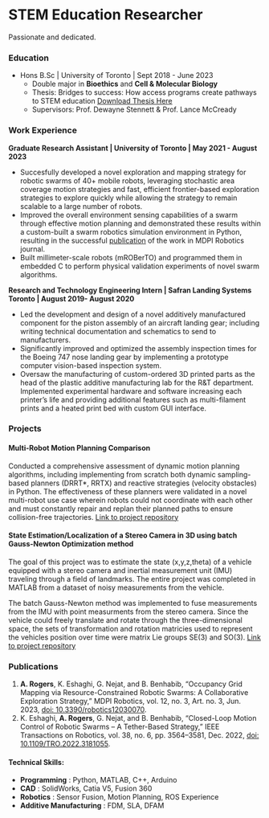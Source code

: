 # STEM Education Researcher
Passionate and dedicated.
### Education
- Hons B.Sc | University of Toronto | Sept 2018 - June 2023
    - Double major in **Bioethics** and **Cell & Molecular Biology**
    - Thesis: Bridges to success: How access programs create pathways to STEM education <a href="/assets/JS-Thesis-2023.pdf" download="JS-Thesis-2023">Download Thesis Here</a>
    - Supervisors: Prof. Dewayne Stennett & Prof. Lance McCready

### Work Experience
**Graduate Research Assistant | University of Toronto | May 2021 - August 2023**
- Succesfully developed a novel exploration and mapping strategy for robotic swarms of 40+ mobile robots, leveraging stochastic area coverage motion strategies and fast, efficient frontier-based exploration strategies to explore quickly while allowing the strategy to remain scalable to a large number of robots.
- Improved the overall environment sensing capabilities of a swarm through effective motion planning and demonstrated these results within a custom-built a swarm robotics simulation environment in Python, resulting in the successful [publication](https://www.mdpi.com/2218-6581/12/3/70) of the work in MDPI Robotics journal.
- Built millimeter-scale robots (mROBerTO) and programmed them in embedded C to perform physical validation experiments of novel swarm algorithms.

**Research and Technology Engineering Intern | Safran Landing Systems Toronto | August 2019- August 2020**
- Led the development and design of a novel additively manufactured component for the piston assembly of an aircraft landing gear; including writing technical documentation and schematics to send to manufacturers.
- Significantly improved and optimized the assembly inspection times for the Boeing 747 nose landing gear by implementing a prototype computer vision-based inspection system. 
- Oversaw the manufacturing of custom-ordered 3D printed parts as the head of the plastic additive manufacturing lab for the R&T department. Implemented experimental hardware and software increasing each printer’s life and providing additional features such as multi-filament prints and a heated print bed with custom GUI interface.


### Projects

#### Multi-Robot Motion Planning Comparison
Conducted a comprehensive assessment of dynamic motion planning algorithms, including implementing from scratch both dynamic sampling-based planners (DRRT*, RRTX) and reactive strategies (velocity obstacles) in Python. The effectiveness of these planners were validated  in a novel multi-robot use case wherein robots could not coordinate with each other and must constantly repair and replan their planned paths to ensure collision-free trajectories.
[Link to project repository](https://github.com/AndrewRgrs/Dynamic-Planners-but-Multi-Robot)




#### State Estimation/Localization of a Stereo Camera in 3D using batch Gauss-Newton Optimization method
The goal of this project was to estimate the state (x,y,z,theta) of a vehicle equipped with a stereo camera and inertial measurement unit (IMU) traveling through a field of landmarks. The entire project was completed in MATLAB from a dataset of noisy measurements from the vehicle. 

The batch Gauss-Newton method was implemented to fuse measurements from the IMU with point measurments from the stereo camera. Since the vehicle could freely translate and rotate through the three-dimensional space, the sets of transformation and rotation matricies used to represent the vehicles position over time were matrix Lie groups SE(3) and SO(3). 
[Link to project repository](https://github.com/AndrewRgrs/stereo_camera_state_estimatation)




### Publications
1. **A. Rogers**, K. Eshaghi, G. Nejat, and B. Benhabib, “Occupancy Grid Mapping via Resource-Constrained Robotic Swarms: A Collaborative Exploration Strategy,” MDPI Robotics, vol. 12, no. 3, Art. no. 3, Jun. 2023, [doi: 10.3390/robotics12030070](https://doi.org/10.3390/robotics12030070).
2. K. Eshaghi, **A. Rogers**, G. Nejat, and B. Benhabib, “Closed-Loop Motion Control of Robotic Swarms – A Tether-Based Strategy,” IEEE Transactions on Robotics, vol. 38, no. 6, pp. 3564–3581, Dec. 2022, [doi: 10.1109/TRO.2022.3181055](https://doi.org/10.1109/TRO.2022.3181055). 


#### Technical Skills: 
- **Programming** : Python, MATLAB, C++, Arduino   
- **CAD** : SolidWorks, Catia V5, Fusion 360   
- **Robotics** : Sensor Fusion, Motion Planning, ROS Experience
- **Additive Manufacturing** : FDM, SLA, DFAM
